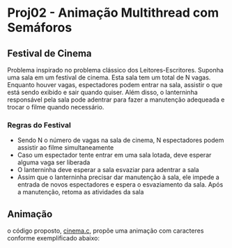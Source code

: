 # Proj02 - Animação Multithread com Semáforos
## Festival de Cinema

Problema inspirado no problema clássico dos Leitores-Escritores. Suponha uma sala em um festival de cinema. Esta sala tem um total de N vagas. Enquanto houver vagas, espectadores podem entrar na sala, assistir o que está sendo exibido e sair quando quiser.
Além disso, o lanterninha responsável pela sala pode adentrar para fazer a manutenção adequeada e trocar o filme quando necessário.

### Regras do Festival

- Sendo N o número de vagas na sala de cinema, N espectadores podem assistir ao filme simultaneamente
- Caso um espectador tente entrar em uma sala lotada, deve esperar alguma vaga ser liberada
- O lanterninha deve esperar a sala esvaziar para adentrar a sala
- Assim que o lanterninha precisar dar manutenção à sala, ele impede a entrada de novos espectadores  e espera o esvaziamento da sala. Após a manutenção, retoma as atividades da sala

## Animação

o código proposto, [cinema.c](./cinema.c), propõe uma animação com caracteres conforme exemplificado abaixo:

